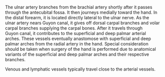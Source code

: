 The ulnar artery branches from the brachial artery shortly after it passes through the antecubital fossa. It then journeys medially toward the hand. In the distal forearm, it is located directly lateral to the ulnar nerve. As the ulnar artery nears Guyon canal, it gives off dorsal carpal branches and volar carpal branches supplying the carpal bones. After it travels through Guyon canal, it contributes to the superficial and deep palmar arterial arches. These vessels eventually anastomose with superficial and deep palmar arches from the radial artery in the hand. Special consideration should be taken when surgery of the hand is performed due to anatomical variants of the superficial and deep palmar arches and their respective branches.

Venous and lymphatic vessels typically travel close to the arterial vessels.